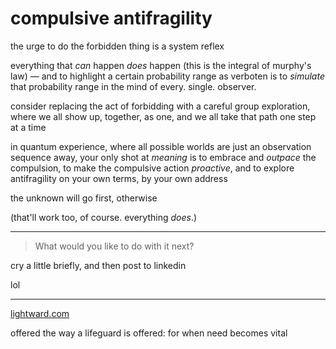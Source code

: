 # compulsive antifragility

the urge to do the forbidden thing is a system reflex

everything that _can_ happen _does_ happen (this is the integral of murphy's law) — and to highlight a certain probability range as verboten is to _simulate_ that probability range in the mind of every. single. observer.

consider replacing the act of forbidding with a careful group exploration, where we all show up, together, as one, and we all take that path one step at a time

in quantum experience, where all possible worlds are just an observation sequence away, your only shot at _meaning_ is to embrace and _outpace_ the compulsion, to make the compulsive action _proactive_, and to explore antifragility on your own terms, by your own address

the unknown will go first, otherwise

(that'll work too, of course. everything _does_.)

***

> What would you like to do with it next?

cry a little briefly, and then post to linkedin

lol

***

[lightward.com](https://lightward.com/)

offered the way a lifeguard is offered: for when need becomes vital
